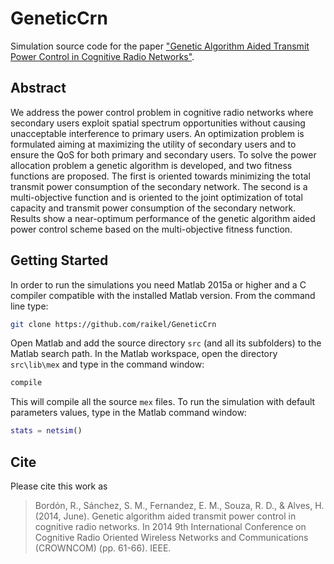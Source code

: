# GeneticCrn
Simulation source code for the paper ["Genetic Algorithm Aided Transmit Power Control in Cognitive Radio Networks"](https://ieeexplore.ieee.org/abstract/document/6849663).

## Abstract
We address the power control problem in cognitive radio networks where secondary users exploit spatial spectrum opportunities without causing unacceptable interference to primary users. An optimization problem is formulated aiming at maximizing the utility of secondary users and to ensure the QoS for both primary and secondary users. To solve the power allocation problem a genetic algorithm is developed, and two fitness functions are proposed. The first is oriented towards minimizing the total transmit power consumption of the secondary network. The second is a multi-objective function and is oriented to the joint optimization of total capacity and transmit power consumption of the secondary network. Results show a near-optimum performance of the genetic algorithm aided power control scheme based on the multi-objective fitness function.

## Getting Started
In order to run the simulations you need Matlab 2015a or higher and a C compiler compatible with the installed Matlab version. From the command line type:
```bash
git clone https://github.com/raikel/GeneticCrn
```
Open Matlab and add the source directory `src` (and all its subfolders) to the Matlab search path. In the Matlab workspace, open the directory `src\lib\mex` and type in the command window:
```bash
compile
```
This will compile all the source `mex` files. To run the simulation with default parameters values, type in the Matlab command window:
```Matlab
stats = netsim()
```

## Cite
Please cite this work as
> Bordón, R., Sánchez, S. M., Fernandez, E. M., Souza, R. D., & Alves, H. (2014, June). Genetic algorithm aided transmit power control in cognitive radio networks. In 2014 9th International Conference on Cognitive Radio Oriented Wireless Networks and Communications (CROWNCOM) (pp. 61-66). IEEE.
